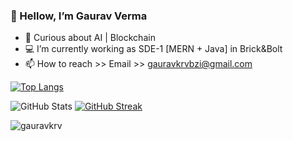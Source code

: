 ### 👋 Hellow, I’m Gaurav Verma
- 📗 Curious about AI | Blockchain
- 💻 I’m currently working as SDE-1 [MERN + Java] in Brick&Bolt
- 📫 How to reach >> Email >> gauravkrvbzi@gmail.com 

<!-- [![Top Langs](https://github-readme-stats.vercel.app/api/top-langs/?username=gauravkrv&theme=radical)](https://github.com/anuraghazra/github-readme-stats) -->
[![Top Langs](https://github-readme-stats.vercel.app/api/top-langs/?username=gauravkrv&layout=compact&theme=radical&show_icons=true)
](https://github.com/anuraghazra/github-readme-stats)


![GitHub Stats](https://github-readme-stats.vercel.app/api?username=gauravkrv&theme=radical&show_icons=true) [![GitHub Streak](https://github-readme-streak-stats.herokuapp.com/?user=Gauravkrv&theme=radical&show_icons=true)
](https://git.io/streak-stats)


</p><img src="https://komarev.com/ghpvc/?username=AyeRaj&label=Profile%20Visiters&color=0e75b6&style=flat" alt="gauravkrv" />
<!---
GauravKrv/GauravKrv is a ✨ special ✨ repository because its `README.md` (this file) appears on your GitHub profile.
You can click the Preview link to take a look at your changes.
--->
